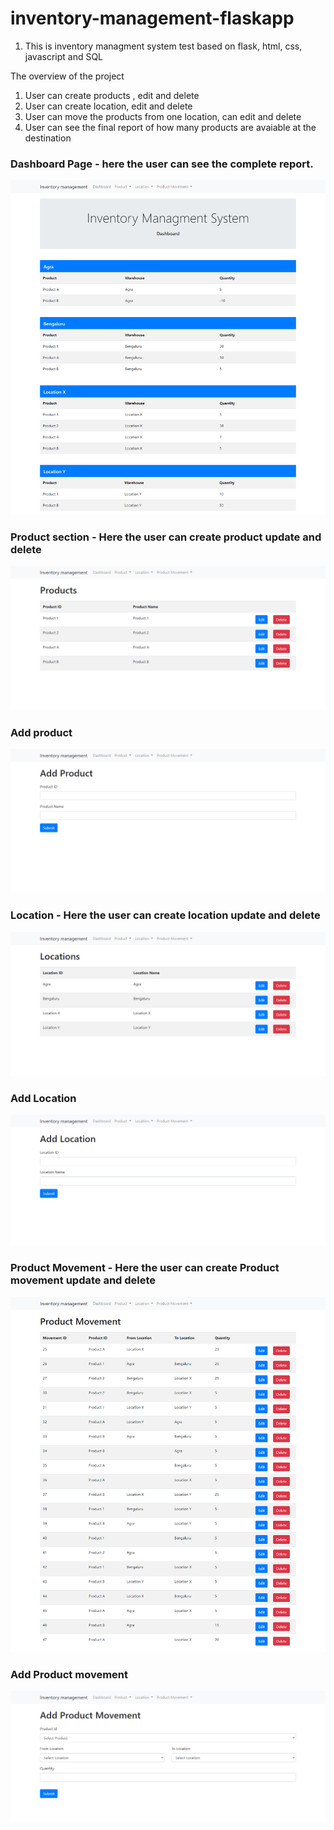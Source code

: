 # inventory-management-flaskapp

1. This is inventory managment system test based on flask, html, css, javascript and SQL

The overview of the project
1. User can create products , edit and delete
2. User can create location, edit and delete
3. User can move the products from one location, can edit and delete 
4. User can see the final report of how many products are avaiable at the destination

<h3> Dashboard Page - here the user can see the complete report.</h3>

![alt text](https://github.com/YashHaria/inventory-management-flaskapp/blob/master/screenshots/dashboard.png?raw=true)

<h3> Product section - Here the user can create product update and delete</h3>

![alt text](https://github.com/YashHaria/inventory-management-flaskapp/blob/master/screenshots/productpageview.png?raw=true)

<h3>Add product </h3>

![alt text](https://github.com/YashHaria/inventory-management-flaskapp/blob/master/screenshots/productpageadd.png?raw=true)

<h3> Location - Here the user can create location update and delete</h3>

![alt text](https://github.com/YashHaria/inventory-management-flaskapp/blob/master/screenshots/location.png?raw=true)

<h3>Add Location</h3>

![alt text](https://github.com/YashHaria/inventory-management-flaskapp/blob/master/screenshots/locationadd.png?raw=true)

<h3> Product Movement - Here the user can create Product movement update and delete</h3>

![alt text](https://github.com/YashHaria/inventory-management-flaskapp/blob/master/screenshots/productmovement.png?raw=true)

<h3>Add Product movement</h3>

![alt text](https://github.com/YashHaria/inventory-management-flaskapp/blob/master/screenshots/productmovementadd.png?raw=true)
